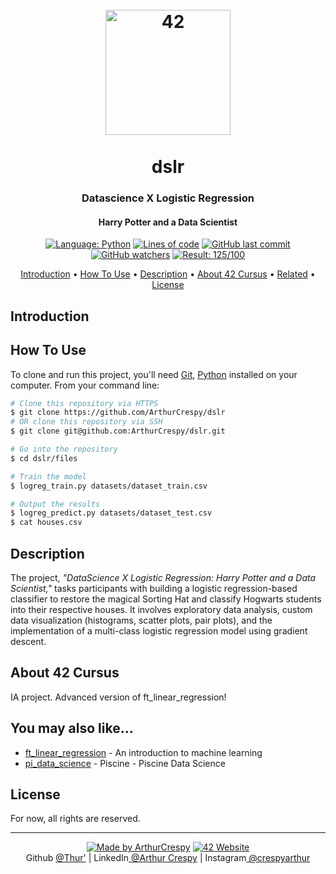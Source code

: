 <h1 align="center">
  <br>
  <a href="https://www.github.com/ArthurCrespy"><img src="https://42.fr/wp-content/uploads/2021/05/42-Final-sigle-seul.svg" alt="42" width="200"></a>
  <br><br>
  dslr
  <br>
</h1>

<h3 align="center">Datascience X Logistic Regression</h3>

<h4 align="center">Harry Potter and a Data Scientist</a></h4>

<p align="center">
    <a href="https://github.com/ArthurCrespy/dslr/search?l=python"> <img alt="Language: Python" src="https://img.shields.io/badge/language-Python-yellow"></a>
    <a href="https://github.com/ArthurCrespy/dslr"> <img alt="Lines of code" src="https://img.shields.io/tokei/lines/github/ArthurCrespy/dslr"></a>
    <a href="https://github.com/ArthurCrespy/dslr/commits"> <img alt="GitHub last commit" src="https://img.shields.io/github/last-commit/ArthurCrespy/dslr?color=yellow"></a>
    <a href="https://github.com/ArthurCrespy/dslr/watchers"> <img alt="GitHub watchers" src="https://img.shields.io/github/watchers/ArthurCrespy/dslr?color=ff69b4"></a>
    <a href="https://projects.intra.42.fr/42cursus-dslr/acrespy"> <img alt="Result: 125/100" src="https://img.shields.io/badge/result-125/100-brightgreen"></a>

</p>

<p align="center">
  <a href="#introduction">Introduction</a> •
  <a href="#how-to-use">How To Use</a> •
  <a href="#description">Description</a> •
  <a href="#about-42-cursus">About 42 Cursus</a> •
  <a href="#you-may-also-like">Related</a> •
  <a href="#license">License</a>
</p>

## Introduction


## How To Use

To clone and run this project, you'll need [Git](https://git-scm.com), [Python](https://https://www.python.org//) installed on your computer. From your command line:

```bash
# Clone this repository via HTTPS
$ git clone https://github.com/ArthurCrespy/dslr
# OR clone this repository via SSH
$ git clone git@github.com:ArthurCrespy/dslr.git

# Go into the repository
$ cd dslr/files

# Train the model
$ logreg_train.py datasets/dataset_train.csv

# Output the results 
$ logreg_predict.py datasets/dataset_test.csv
$ cat houses.csv
```

## Description

The project, _"DataScience X Logistic Regression: Harry Potter and a Data Scientist,"_ tasks participants with building a logistic regression-based classifier to restore the magical Sorting Hat and classify Hogwarts students into their respective houses.
It involves exploratory data analysis, custom data visualization (histograms, scatter plots, pair plots), and the implementation of a multi-class logistic regression model using gradient descent.

## About 42 Cursus

IA project. Advanced version of ft_linear_regression!

## You may also like...

- [ft_linear_regression](https://github.com/ArthurCrespy/ft_linear_regression) - An introduction to machine learning
- [pi_data_science](https://github.com/ArthurCrespy/pi_data_science) - Piscine - Piscine Data Science

## License

For now, all rights are reserved.

---
<p align="center">
    <a href="https://github.com/ArthurCrespy"> <img alt="Made by ArthurCrespy" src="https://img.shields.io/badge/made%20by-ArthurCrespy-blue"></a>
    <a href="https://42.fr"><img alt="42 Website" src="https://img.shields.io/badge/website-42.fr-blue"></a>
    <br>
    Github <a href="https://github.com/ArthurCrespy" target="_blank">@Thur'</a> |
    LinkedIn<a href="https://fr.linkedin.com/in/crespyarthur" target="_blank"> @Arthur Crespy</a> |
    Instagram<a href="https://instagram.com/arthurcrespy" target="_blank"> @crespyarthur</a> 
</p>
